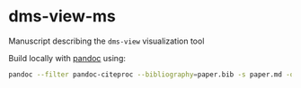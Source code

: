 # dms-view-ms

Manuscript describing the `dms-view` visualization tool

Build locally with [pandoc](https://pandoc.org/) using:

```bash
pandoc --filter pandoc-citeproc --bibliography=paper.bib -s paper.md -o paper.pdf
```
